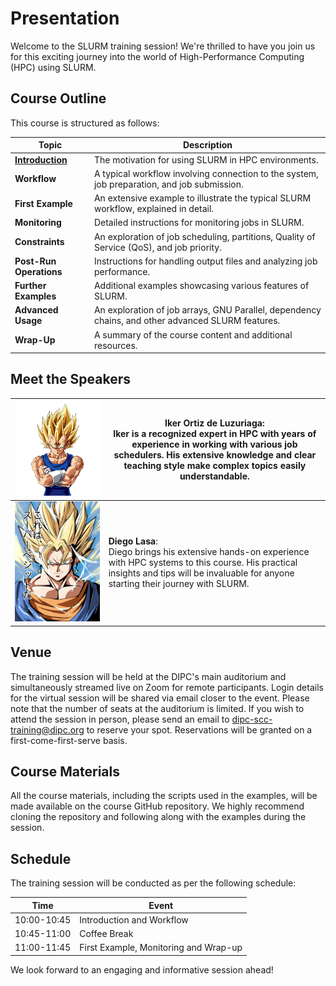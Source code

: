 # Presentation

Welcome to the SLURM training session! We're thrilled to have you join us for this exciting journey into the world of High-Performance Computing (HPC) using SLURM.

## Course Outline

This course is structured as follows:

| Topic                                       | Description                                                                                                                                 |
|---------------------------------------------|---------------------------------------------------------------------------------------------------------------------------------------------|
| [**Introduction**](../1_introduction/index.md)                            | The motivation for using SLURM in HPC environments.                                                                                         |
| **Workflow**                                | A typical workflow involving connection to the system, job preparation, and job submission.                                                |
| **First Example**                           | An extensive example to illustrate the typical SLURM workflow, explained in detail.                                                        |
| **Monitoring**                              | Detailed instructions for monitoring jobs in SLURM.                                                                                          |
| **Constraints**                             | An exploration of job scheduling, partitions, Quality of Service (QoS), and job priority.                                                    |
| **Post-Run Operations**                     | Instructions for handling output files and analyzing job performance.                                                                        |
| **Further Examples**                        | Additional examples showcasing various features of SLURM.                                                                                    |
| **Advanced Usage**                          | An exploration of job arrays, GNU Parallel, dependency chains, and other advanced SLURM features.                                           |
| **Wrap-Up**                                 | A summary of the course content and additional resources.                                                                                    |

## Meet the Speakers

| ![Iker Ortiz de Luzuriaga](files/iker.png) | **Iker Ortiz de Luzuriaga**:<br>Iker is a recognized expert in HPC with years of experience in working with various job schedulers. His extensive knowledge and clear teaching style make complex topics easily understandable. |
|---|---|
| ![Diego Lasa](files/diego.jpg) | **Diego Lasa**:<br>Diego brings his extensive hands-on experience with HPC systems to this course. His practical insights and tips will be invaluable for anyone starting their journey with SLURM. |


## Venue

The training session will be held at the DIPC's main auditorium and simultaneously streamed live on Zoom for remote participants. Login details for the virtual session will be shared via email closer to the event. Please note that the number of seats at the auditorium is limited. If you wish to attend the session in person, please send an email to dipc-scc-training@dipc.org to reserve your spot. Reservations will be granted on a first-come-first-serve basis.

## Course Materials

All the course materials, including the scripts used in the examples, will be made available on the course GitHub repository. We highly recommend cloning the repository and following along with the examples during the session.

## Schedule

The training session will be conducted as per the following schedule:

| Time         | Event                                  |
|--------------|----------------------------------------|
| 10:00-10:45  | Introduction and Workflow              |
| 10:45-11:00  | Coffee Break                           |
| 11:00-11:45  | First Example, Monitoring and Wrap-up  |

We look forward to an engaging and informative session ahead!
